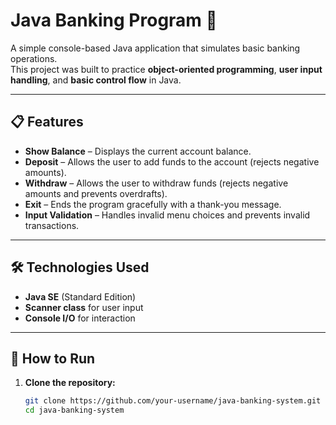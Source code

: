 # Java Banking Program 🏦

A simple console-based Java application that simulates basic banking operations.  
This project was built to practice **object-oriented programming**, **user input handling**, and **basic control flow** in Java.

---

## 📋 Features
- **Show Balance** – Displays the current account balance.
- **Deposit** – Allows the user to add funds to the account (rejects negative amounts).
- **Withdraw** – Allows the user to withdraw funds (rejects negative amounts and prevents overdrafts).
- **Exit** – Ends the program gracefully with a thank-you message.
- **Input Validation** – Handles invalid menu choices and prevents invalid transactions.

---

## 🛠️ Technologies Used
- **Java SE** (Standard Edition)
- **Scanner class** for user input
- **Console I/O** for interaction

---

## 🚀 How to Run

1. **Clone the repository:**
   ```bash
   git clone https://github.com/your-username/java-banking-system.git
   cd java-banking-system
